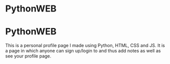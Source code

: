 # PythonWEB

# PythonWEB

This is a personal profile page I made using Python, HTML, CSS and JS.
It is a page in which anyone can sign up/login to and thus add notes as well as see your profile page.

